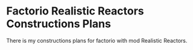# Factorio Realistic Reactors Constructions Plans
There is my constructions plans for factorio with mod Realistic Reactors.
 
